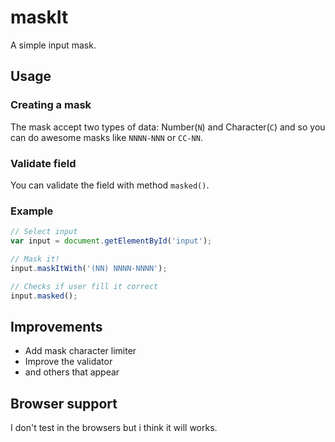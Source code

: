 # maskIt

A simple input mask.

## Usage

### Creating a mask

The mask accept two types of data: Number(`N`) and Character(`C`) and so you can do awesome masks like `NNNN-NNN` or `CC-NN`.

### Validate field

You can validate the field with method `masked()`.

### Example

```javascript
// Select input
var input = document.getElementById('input');

// Mask it!
input.maskItWith('(NN) NNNN-NNNN');

// Checks if user fill it correct
input.masked();
```

## Improvements

* Add mask character limiter
* Improve the validator
* and others that appear

## Browser support

I don't test in the browsers but i think it will works.
